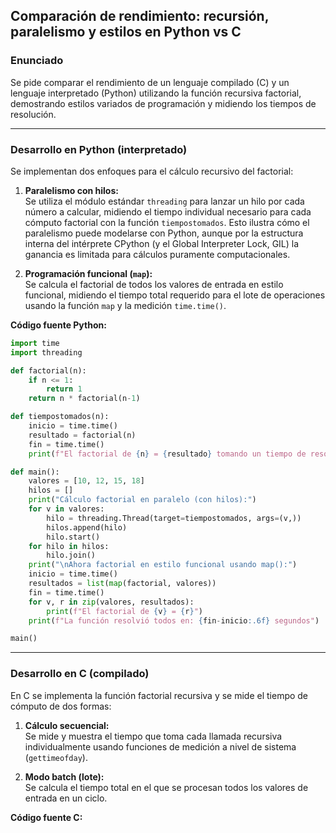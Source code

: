 ## Comparación de rendimiento: recursión, paralelismo y estilos en Python vs C

### Enunciado

Se pide comparar el rendimiento de un lenguaje compilado (C) y un lenguaje interpretado (Python) utilizando la función recursiva factorial, demostrando estilos variados de programación y midiendo los tiempos de resolución.

---

### Desarrollo en Python (interpretado)

Se implementan dos enfoques para el cálculo recursivo del factorial:

1. **Paralelismo con hilos:**  
   Se utiliza el módulo estándar `threading` para lanzar un hilo por cada número a calcular, midiendo el tiempo individual necesario para cada cómputo factorial con la función `tiempostomados`. Esto ilustra cómo el paralelismo puede modelarse con Python, aunque por la estructura interna del intérprete CPython (y el Global Interpreter Lock, GIL) la ganancia es limitada para cálculos puramente computacionales.

2. **Programación funcional (`map`):**  
   Se calcula el factorial de todos los valores de entrada en estilo funcional, midiendo el tiempo total requerido para el lote de operaciones usando la función `map` y la medición `time.time()`.

**Código fuente Python:**
``` python
import time
import threading

def factorial(n):
    if n <= 1:
        return 1
    return n * factorial(n-1)

def tiempostomados(n):  
    inicio = time.time()
    resultado = factorial(n)
    fin = time.time()
    print(f"El factorial de {n} = {resultado} tomando un tiempo de resolucion de: {fin-inicio:.6f} segundos")

def main():
    valores = [10, 12, 15, 18]
    hilos = []
    print("Cálculo factorial en paralelo (con hilos):")
    for v in valores:
        hilo = threading.Thread(target=tiempostomados, args=(v,))  
        hilos.append(hilo)
        hilo.start()
    for hilo in hilos:
        hilo.join()
    print("\nAhora factorial en estilo funcional usando map():")
    inicio = time.time()
    resultados = list(map(factorial, valores))
    fin = time.time()
    for v, r in zip(valores, resultados):
        print(f"El factorial de {v} = {r}")
    print(f"La función resolvió todos en: {fin-inicio:.6f} segundos")

main()
```
---

### Desarrollo en C (compilado)

En C se implementa la función factorial recursiva y se mide el tiempo de cómputo de dos formas:

1. **Cálculo secuencial:**  
   Se mide y muestra el tiempo que toma cada llamada recursiva individualmente usando funciones de medición a nivel de sistema (`gettimeofday`).

2. **Modo batch (lote):**  
   Se calcula el tiempo total en el que se procesan todos los valores de entrada en un ciclo.

**Código fuente C:**

